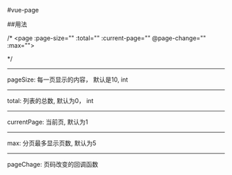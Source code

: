#vue-page

##用法

/*
<page :page-size="" :total="" :current-page="" @page-change="" :max=""></page>

*/
***
pageSize: 每一页显示的内容， 默认是10, int

***
total: 列表的总数, 默认为0， int

***
currentPage: 当前页, 默认为1

***
max: 分页最多显示页数, 默认为5

***
pageChage: 页码改变的回调函数
